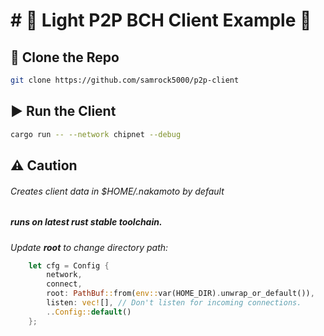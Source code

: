 # # 🌟 Light P2P BCH Client Example 🌟

## 🚀 Clone the Repo
```bash
git clone https://github.com/samrock5000/p2p-client
```

## ▶️ Run the Client

```bash
cargo run -- --network chipnet --debug
```

## ⚠️ Caution

###### Creates client data in $HOME/.nakamoto by default
##### runs on latest rust stable toolchain.



_Update **root** to change directory path:_  
```rust
    let cfg = Config {
        network,
        connect,
        root: PathBuf::from(env::var(HOME_DIR).unwrap_or_default()),
        listen: vec![], // Don't listen for incoming connections.
        ..Config::default()
    };

```

